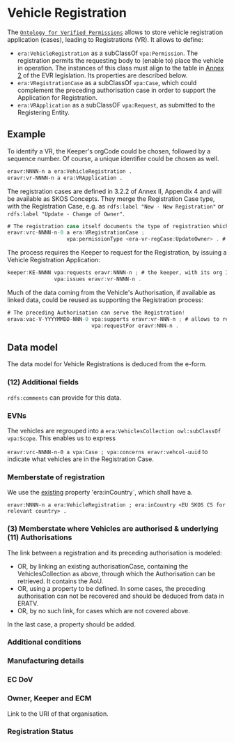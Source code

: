 # Vehicle Registration

The  [`Ontology for Verified Permissions`](https://w3id.org/vpa/) allows to store vehicle registration application (cases), leading to Registrations (VR). It allows to define:

- `era:VehicleRegistration` as a subClassOf `vpa:Permission`. The registration permits the requesting body to (enable to) place the vehicle in operation. The instances of this class must align to the table in [Annex 2](https://eur-lex.europa.eu/legal-content/EN/TXT/?uri=CELEX%3A32018D1614#d1e32-62-1) of the EVR legislation. Its properties are described below.
- `era:VRegistrationCase` as a subClassOf `vpa:Case`, which could complement the preceding authorisation case in order to support the Application for Registration.
- `era:VRApplication` as a subClassOF `vpa:Request`, as submitted to the Registering Entity.

## Example

To identify a VR, the Keeper's orgCode could be chosen, followed by a sequence number. Of course, a unique identifier could be chosen as well.

```rdf
eravr:NNNN-n a era:VehicleRegistration .  
eravr:vr-NNNN-n a era:VRApplication .
```

The registration cases are defined in 3.2.2 of Annex II, Appendix 4 and will be available as SKOS Concepts. They merge the Registration Case type, with the Registration Case, e.g. as `rdfs:label "New - New Registration"` or `rdfs:label "Update - Change of Owner"`.

```csharp
# The registration case itself documents the type of registration which is executed.
eravr:vrc-NNNN-n-0 a era:VRegistrationCase ;
                   vpa:permissionType <era-vr-regCase:UpdateOwner> . # proposed name for the ERA SKOS CS.
```

The process requires the Keeper to request for the Registration, by issuing a Vehicle Registration Application:

```csharp
keeper:KE-NNNN vpa:requests eravr:NNNN-n ; # the keeper, with its org Id.
               vpa:issues eravr:vr-NNNN-n .
```

Much of the data coming from the Vehicle's Authorisation, if available as linked data, could be reused as supporting the Registration process:

```csharp
# The preceding Authorisation can serve the Registration!
erava:vac-V-YYYYMMDD-NNN-0 vpa:supports eravr:vr-NNN-n ; # allows to reuse the linked data of the auth case regarding vehicles, aou, and underlying evidence.
                           vpa:requestFor eravr:NNN-n .
```

## Data model

The data model for Vehicle Registrations is deduced from the e-form.

### (12) Additional fields

`rdfs:comments` can provide for this data.

### EVNs

The vehicles are regrouped into a `era:VehiclesCollection owl:subClassOf vpa:Scope`. This enables us to express

`eravr:vrc-NNNN-n-0 a vpa:Case ; vpa:concerns eravr:vehcol-uuid` to indicate what vehicles are in the Registration Case.

### Memberstate of registration

We use the [existing](https://github.com/Certiman/ERA-Ontology-5.0.0-5.1.0/blob/main/ontology.ttl) property 'era:inCountry`, which shall have a.

`eravr:NNNN-n a era:VehicleRegistration ; era:inCountry <EU SKOS CS for relevant country> .`

### (3) Memberstate where Vehicles are authorised & underlying (11) Authorisations

The link between a registration and its preceding authorisation is modeled:

- OR, by linking an existing authorisationCase, containing the VehiclesCollection as above, through which the Authorisation can be retrieved. It contains the AoU.
- OR, using a property to be defined. In some cases, the preceding authorisation can not be recovered and should be deduced from data in ERATV.
- OR, by no such link, for cases which are not covered above.

In the last case, a property should be added.

### Additional conditions

### Manufacturing details

### EC DoV

### Owner, Keeper and ECM

Link to the URI of that organisation.

### Registration Status
